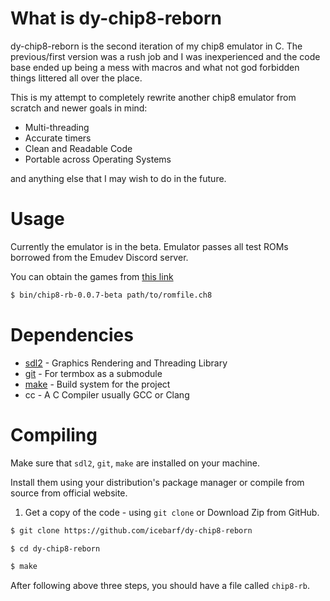 # What is dy-chip8-reborn

dy-chip8-reborn is the second iteration of my chip8 emulator in C. The previous/first version was a rush job and I was inexperienced and the
code base ended up being a mess with macros and what not god forbidden things littered all over the place.

This is my attempt to completely rewrite another chip8 emulator from scratch and newer goals in mind:

- Multi-threading
- Accurate timers
- Clean and Readable Code
- Portable across Operating Systems

and anything else that I may wish to do in the future.

# Usage

Currently the emulator is in the beta. Emulator passes all test ROMs borrowed from the Emudev Discord server.

You can obtain the games from [this link](https://johnearnest.github.io/chip8Archive/)

```sh
$ bin/chip8-rb-0.0.7-beta path/to/romfile.ch8
```

# Dependencies

- [sdl2](https://libsdl.org/) - Graphics Rendering and Threading Library
- [git](https://git-scm.com) - For termbox as a submodule
- [make](https://www.gnu.org/software/make/) - Build system for the project
- cc - A C Compiler usually GCC or Clang
  
# Compiling

Make sure that `sdl2`, `git`, `make` are installed on your machine.

Install them using your distribution's package manager or compile from source from official website.

1. Get a copy of the code - using `git clone` or Download Zip from GitHub.
```sh
$ git clone https://github.com/icebarf/dy-chip8-reborn

$ cd dy-chip8-reborn

$ make
```

After following above three steps, you should have a file called `chip8-rb`.